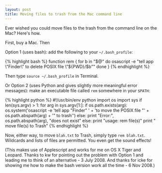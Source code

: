 ```yaml
---
layout: post
title: Moving files to trash from the Mac command line
---
```

Ever wished you could move files to the trash from the command line on the Mac? Here's how.

First, buy a Mac. Then

<!--more-->

Option 1 (uses bash): add the following to your <code>~/.bash_profile</code>:

{% highlight bash %}
function rem {
  for b in "$@"
  do
    osascript -e "tell app \"Finder\" to delete POSIX file \"${PWD}/$b\""
  done
}
{% endhighlight %}

Then type <code>source ~/.bash_profile</code> in Terminal.

Or Option 2 (uses Python and gives slightly more meaningful error messages): make an executable file called <code>rem</code> somewhere in your <code>$PATH</code>:

{% highlight python %}
#!/usr/bin/env python
import os
import sys
if len(sys.argv) > 1:
    for arg in sys.argv[1:]:
        if os.path.exists(arg):
            os.system('osascript -e \'tell app "Finder" '
                      + 'to move the POSIX file "'
                      + os.path.abspath(arg) + '" to trash\'')
        else:
            print "Error:", os.path.abspath(arg), "does not exist"
else:
    print "usage: rem file(s)"
    print "       move file(s) to Trash"
{% endhighlight %}

Now, either way, to move <code>blah.txt</code> to Trash, simply type <code>rem blah.txt</code>. Wildcards and lists of files are permitted. You even get the sound effects!

(This makes use of Applescript and works for me on OS X Tiger and Leopard. Thanks to kw for pointing out the problem with Option 1 and leading me to think of an alternative - 3 July 2008. And thanks for icke for showing me how to make the bash version work all the time - 6 Nov 2008.)
